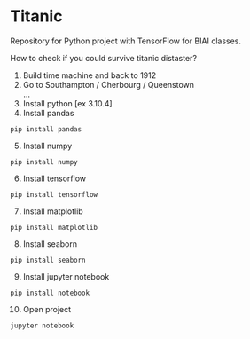 # Titanic

Repository for Python project with TensorFlow for BIAI classes.

How to check if you could survive titanic distaster?

1. Build time machine and back to 1912
2. Go to Southampton / Cherbourg / Queenstown  
   ...
3. Install python [ex 3.10.4]
4. Install pandas

```
pip install pandas
```

5. Install numpy

```
pip install numpy
```

6. Install tensorflow

```
pip install tensorflow
```

7. Install matplotlib

```
pip install matplotlib
```

8. Install seaborn

```
pip install seaborn
```

9. Install jupyter notebook

```
pip install notebook
```

10. Open project

```
jupyter notebook
```
